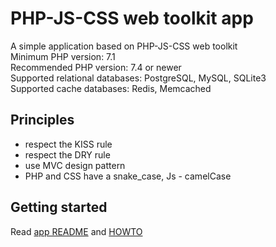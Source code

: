 # PHP-JS-CSS web toolkit app
A simple application based on PHP-JS-CSS web toolkit  
Minimum PHP version: 7.1  
Recommended PHP version: 7.4 or newer  
Supported relational databases: PostgreSQL, MySQL, SQLite3  
Supported cache databases: Redis, Memcached

## Principles
* respect the KISS rule
* respect the DRY rule
* use MVC design pattern
* PHP and CSS have a snake_case, Js - camelCase

## Getting started
Read [app README](app/README.md) and [HOWTO](HOWTO.md)
